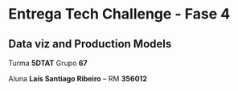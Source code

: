 # Entrega Tech Challenge - Fase 4 
## Data viz and Production Models

Turma **5DTAT**
Grupo **67**

Aluna **Laís Santiago Ribeiro** – RM **356012**
